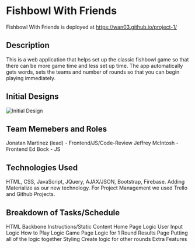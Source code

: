 # Fishbowl With Friends

Fishbowl With Friends is deployed at https://wan03.github.io/project-1/

## Description

This is a web application that helps set up the classic fishbowl game so that there can be more game time and less set up time. The app automatically gets words, sets the teams and number of rounds so that you can begin playing immediately. 

## Initial Designs

![Initial Design](assets/images/initial-sketch.jpg)

## Team Memebers and Roles

Jonatan Martinez (lead) - Frontend/JS/Code-Review
Jeffrey McIntosh - Frontend
Ed Bock - JS

## Technologies Used

HTML, CSS, JavaScript, JQuery, AJAX/JSON, Bootstrap, Firebase. Adding Materialize as our new technology. For Project Management we used Trello and Github Projects.

## Breakdown of Tasks/Schedule

HTML Backbone
Instructions/Static Content
Home Page Logic
User Input Logic
How to Play Logic
Game Page Logic for 1 Round
Results Page
Putting all of the logic together
Styling
Create logic for other rounds
Extra Features

